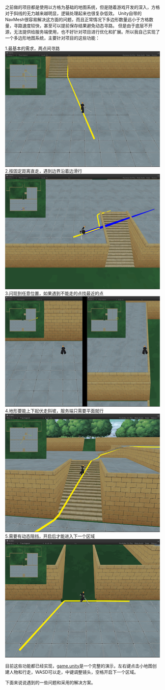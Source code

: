 之前做的项目都是使用以方格为基础的地图系统，但是随着游戏开发的深入，方格对于斜线的无力越来越明显，逻辑处理起来也很复杂低效。
Unity自带的NavMesh很容易解决这方面的问题，而且正常情况下多边形数量远小于方格数量，寻路速度较快，甚至可以提前保存结果避免动态寻路。
但是由于底层不开源，无法提供给服务端使用，也不好针对项目进行优化和扩展。所以我自己实现了一个多边形地图系统，主要针对项目的这些功能：

1.最基本的需求，两点间寻路
![Snapshot](./Snapshots/1.path.png)
2.按固定距离直走，遇到边界沿着边滑行
![Snapshot](./Snapshots/2.towards.png)
3.闪现到任意位置，如果遇到不能走的点找最近的点
![Snapshot](./Snapshots/3.position.png)
4.地形要能上下起伏走斜坡，服务端只需要平面就行
![Snapshot](./Snapshots/4.height.png)
5.需要有动态阻挡，开启后才能进入下一个区域
![Snapshot](./Snapshots/5.area.png)

目前这些功能都已经实现，[game.unity](https://github.com/genechiu/NavMesh/tree/master/Assets/Scenes)是一个完整的演示，左右键点击小地图创建人物和行走，WASD可以走，中键调整镜头，空格开启下一个区域。

下面来说说遇到的一些问题和采用的解决方案。
